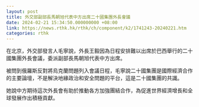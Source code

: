 ```yaml
---
layout: post
title: 外交部副部長馬朝旭代表中方出席二十國集團外長會議
date: 2024-02-21 15:34:50.000000000 +08:00
link: https://news.rthk.hk/rthk/ch/component/k2/1741243-20240221.htm
categories: rthk
---
```


在北京，外交部發言人毛寧說，外長王毅因為日程安排難以出席於巴西舉行的二十國集團外長會議，委派副部長馬朝旭代表中方出席。

被問到俄羅斯反對將烏克蘭問題列入會議日程，毛寧說二十國集團是國際經濟合作的主要論壇，不是解決地緣政治和安全問題的平台，這是二十國集團的共識。

她說中方期待這次外長會有助於推動各方加強團結合作，為促進世界經濟增長和全球發展作出積極貢獻。
